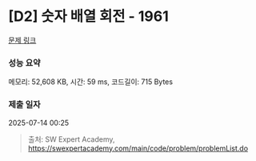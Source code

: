 # [D2] 숫자 배열 회전 - 1961 

[문제 링크](https://swexpertacademy.com/main/code/problem/problemDetail.do?contestProbId=AV5Pq-OKAVYDFAUq) 

### 성능 요약

메모리: 52,608 KB, 시간: 59 ms, 코드길이: 715 Bytes

### 제출 일자

2025-07-14 00:25



> 출처: SW Expert Academy, https://swexpertacademy.com/main/code/problem/problemList.do